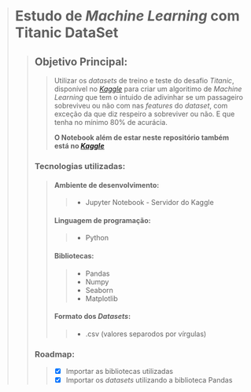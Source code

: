 > # Estudo de *Machine Learning* com Titanic DataSet
>> ## Objetivo Principal:
>>> Utilizar os *datasets* de treino e teste do desafio *Titanic*, disponível no *[Kaggle](https://www.kaggle.com/c/titanic)*
>>> para criar um algoritimo de *Machine Learning* que tem o intuido de adivinhar se um passageiro
>>> sobreviveu ou não com nas *features* do *dataset*, com exceção da que diz respeiro a sobreviver ou não.
>>> E que tenha no mínimo 80% de acurácia.
>>> 
>>> **O Notebook além de estar neste repositório também está no *[Kaggle](https://www.kaggle.com/marcelofarinha/titanic-notebook)***
>> ### Tecnologias utilizadas:
>>> #### Ambiente de desenvolvimento:
>>>> - Jupyter Notebook - Servidor do Kaggle
>>> #### Linguagem de programação:
>>>> - Python
>>> #### Bibliotecas:
>>>> - Pandas
>>>> - Numpy
>>>> - Seaborn
>>>> - Matplotlib
>>> #### Formato dos *Datasets*:
>>>> - .csv (valores separodos por vírgulas)
>>### Roadmap:
>>> - [x] Importar as bibliotecas utilizadas
>>> - [x] Importar os *datasets* utilizando a biblioteca Pandas
